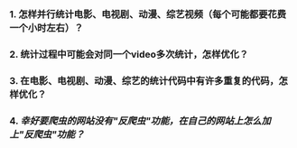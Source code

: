 ### 1. 怎样并行统计电影、电视剧、动漫、综艺视频（每个可能都要花费一个小时左右）？

### 2. 统计过程中可能会对同一个video多次统计，怎样优化？

### 3. 在电影、电视剧、动漫、综艺的统计代码中有许多重复的代码，怎样优化？

### 4. *幸好要爬虫的网站没有"反爬虫"功能，在自己的网站上怎么加上"反爬虫"功能？*
